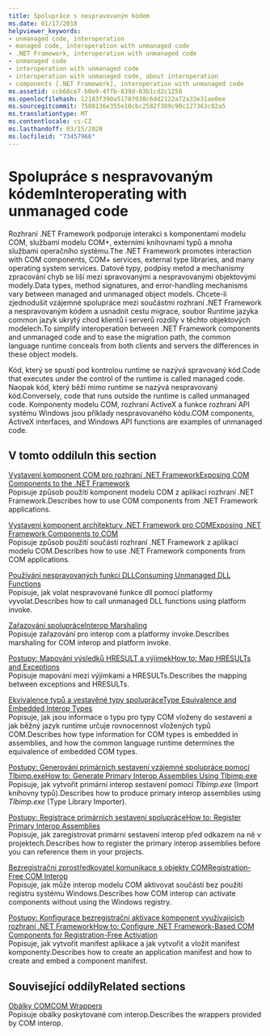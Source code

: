 ```yaml
---
title: Spolupráce s nespravovaným kódem
ms.date: 01/17/2018
helpviewer_keywords:
- unmanaged code, interoperation
- managed code, interoperation with unmanaged code
- .NET Framework, interoperation with unmanaged code
- unmanaged code
- interoperation with unmanaged code
- interoperation with unmanaged code, about interoperation
- components [.NET Framework], interoperation with unmanaged code
ms.assetid: ccb68ce7-b0e9-4ffb-839d-03b1cd2c1258
ms.openlocfilehash: 12183f390a5178f038c6dd2122a72a33e31ae0ee
ms.sourcegitcommit: 7588136e355e10cbc2582f389c90c127363c02a5
ms.translationtype: MT
ms.contentlocale: cs-CZ
ms.lasthandoff: 03/15/2020
ms.locfileid: "73457966"
---
```

# <a name="interoperating-with-unmanaged-code"></a><span data-ttu-id="4d8b0-102">Spolupráce s nespravovaným kódem</span><span class="sxs-lookup"><span data-stu-id="4d8b0-102">Interoperating with unmanaged code</span></span>

<span data-ttu-id="4d8b0-103">Rozhraní .NET Framework podporuje interakci s komponentami modelu COM, službami modelu COM+, externími knihovnami typů a mnoha službami operačního systému.</span><span class="sxs-lookup"><span data-stu-id="4d8b0-103">The .NET Framework promotes interaction with COM components, COM+ services, external type libraries, and many operating system services.</span></span> <span data-ttu-id="4d8b0-104">Datové typy, podpisy metod a mechanismy zpracování chyb se liší mezi spravovanými a nespravovanými objektovými modely.</span><span class="sxs-lookup"><span data-stu-id="4d8b0-104">Data types, method signatures, and error-handling mechanisms vary between managed and unmanaged object models.</span></span> <span data-ttu-id="4d8b0-105">Chcete-li zjednodušit vzájemné spolupráce mezi součástmi rozhraní .NET Framework a nespravovaným kódem a usnadnit cestu migrace, soubor Runtime jazyka common jazyk ukrytý chod klientů i serverů rozdíly v těchto objektových modelech.</span><span class="sxs-lookup"><span data-stu-id="4d8b0-105">To simplify interoperation between .NET Framework components and unmanaged code and to ease the migration path, the common language runtime conceals from both clients and servers the differences in these object models.</span></span>

<span data-ttu-id="4d8b0-106">Kód, který se spustí pod kontrolou runtime se nazývá spravovaný kód.</span><span class="sxs-lookup"><span data-stu-id="4d8b0-106">Code that executes under the control of the runtime is called managed code.</span></span> <span data-ttu-id="4d8b0-107">Naopak kód, který běží mimo runtime se nazývá nespravovaný kód.</span><span class="sxs-lookup"><span data-stu-id="4d8b0-107">Conversely, code that runs outside the runtime is called unmanaged code.</span></span> <span data-ttu-id="4d8b0-108">Komponenty modelu COM, rozhraní ActiveX a funkce rozhraní API systému Windows jsou příklady nespravovaného kódu.</span><span class="sxs-lookup"><span data-stu-id="4d8b0-108">COM components, ActiveX interfaces, and Windows API functions are examples of unmanaged code.</span></span>

## <a name="in-this-section"></a><span data-ttu-id="4d8b0-109">V tomto oddílu</span><span class="sxs-lookup"><span data-stu-id="4d8b0-109">In this section</span></span>

[<span data-ttu-id="4d8b0-110">Vystavení komponent COM pro rozhraní .NET Framework</span><span class="sxs-lookup"><span data-stu-id="4d8b0-110">Exposing COM Components to the .NET Framework</span></span>](exposing-com-components.md)  
<span data-ttu-id="4d8b0-111">Popisuje způsob použití komponent modelu COM z aplikací rozhraní .NET Framework.</span><span class="sxs-lookup"><span data-stu-id="4d8b0-111">Describes how to use COM components from .NET Framework applications.</span></span>

[<span data-ttu-id="4d8b0-112">Vystavení komponent architektury .NET Framework pro COM</span><span class="sxs-lookup"><span data-stu-id="4d8b0-112">Exposing .NET Framework Components to COM</span></span>](exposing-dotnet-components-to-com.md)  
<span data-ttu-id="4d8b0-113">Popisuje způsob použití součástí rozhraní .NET Framework z aplikací modelu COM.</span><span class="sxs-lookup"><span data-stu-id="4d8b0-113">Describes how to use .NET Framework components from COM applications.</span></span>

[<span data-ttu-id="4d8b0-114">Používání nespravovaných funkcí DLL</span><span class="sxs-lookup"><span data-stu-id="4d8b0-114">Consuming Unmanaged DLL Functions</span></span>](consuming-unmanaged-dll-functions.md)  
<span data-ttu-id="4d8b0-115">Popisuje, jak volat nespravované funkce dll pomocí platformy vyvolat.</span><span class="sxs-lookup"><span data-stu-id="4d8b0-115">Describes how to call unmanaged DLL functions using platform invoke.</span></span>

[<span data-ttu-id="4d8b0-116">Zařazování spolupráce</span><span class="sxs-lookup"><span data-stu-id="4d8b0-116">Interop Marshaling</span></span>](interop-marshaling.md)  
<span data-ttu-id="4d8b0-117">Popisuje zařazování pro interop com a platformy invoke.</span><span class="sxs-lookup"><span data-stu-id="4d8b0-117">Describes marshaling for COM interop and platform invoke.</span></span>

[<span data-ttu-id="4d8b0-118">Postupy: Mapování výsledků HRESULT a výjimek</span><span class="sxs-lookup"><span data-stu-id="4d8b0-118">How to: Map HRESULTs and Exceptions</span></span>](how-to-map-hresults-and-exceptions.md)  
<span data-ttu-id="4d8b0-119">Popisuje mapování mezi výjimkami a HRESULTs.</span><span class="sxs-lookup"><span data-stu-id="4d8b0-119">Describes the mapping between exceptions and HRESULTs.</span></span>

[<span data-ttu-id="4d8b0-120">Ekvivalence typů a vestavěné typy spolupráce</span><span class="sxs-lookup"><span data-stu-id="4d8b0-120">Type Equivalence and Embedded Interop Types</span></span>](type-equivalence-and-embedded-interop-types.md)  
<span data-ttu-id="4d8b0-121">Popisuje, jak jsou informace o typu pro typy COM vloženy do sestavení a jak běžný jazyk runtime určuje rovnocennost vložených typů COM.</span><span class="sxs-lookup"><span data-stu-id="4d8b0-121">Describes how type information for COM types is embedded in assemblies, and how the common language runtime determines the equivalence of embedded COM types.</span></span>

[<span data-ttu-id="4d8b0-122">Postupy: Generování primárních sestavení vzájemné spolupráce pomocí Tlbimp.exe</span><span class="sxs-lookup"><span data-stu-id="4d8b0-122">How to: Generate Primary Interop Assemblies Using Tlbimp.exe</span></span>](how-to-generate-primary-interop-assemblies-using-tlbimp-exe.md)  
<span data-ttu-id="4d8b0-123">Popisuje, jak vytvořit primární interop sestavení pomocí *Tlbimp.exe* (Import knihovny typů).</span><span class="sxs-lookup"><span data-stu-id="4d8b0-123">Describes how to produce primary interop assemblies using *Tlbimp.exe* (Type Library Importer).</span></span>

[<span data-ttu-id="4d8b0-124">Postupy: Registrace primárních sestavení spolupráce</span><span class="sxs-lookup"><span data-stu-id="4d8b0-124">How to: Register Primary Interop Assemblies</span></span>](how-to-register-primary-interop-assemblies.md)  
<span data-ttu-id="4d8b0-125">Popisuje, jak zaregistrovat primární sestavení interop před odkazem na ně v projektech.</span><span class="sxs-lookup"><span data-stu-id="4d8b0-125">Describes how to register the primary interop assemblies before you can reference them in your projects.</span></span>

[<span data-ttu-id="4d8b0-126">Bezregistrační zprostředkovatel komunikace s objekty COM</span><span class="sxs-lookup"><span data-stu-id="4d8b0-126">Registration-Free COM Interop</span></span>](registration-free-com-interop.md)  
<span data-ttu-id="4d8b0-127">Popisuje, jak může interop modelu COM aktivovat součásti bez použití registru systému Windows.</span><span class="sxs-lookup"><span data-stu-id="4d8b0-127">Describes how COM interop can activate components without using the Windows registry.</span></span>

[<span data-ttu-id="4d8b0-128">Postupy: Konfigurace bezregistrační aktivace komponent využívajících rozhraní .NET Framework</span><span class="sxs-lookup"><span data-stu-id="4d8b0-128">How to: Configure .NET Framework-Based COM Components for Registration-Free Activation</span></span>](configure-net-framework-based-com-components-for-reg.md)  
<span data-ttu-id="4d8b0-129">Popisuje, jak vytvořit manifest aplikace a jak vytvořit a vložit manifest komponenty.</span><span class="sxs-lookup"><span data-stu-id="4d8b0-129">Describes how to create an application manifest and how to create and embed a component manifest.</span></span>

## <a name="related-sections"></a><span data-ttu-id="4d8b0-130">Související oddíly</span><span class="sxs-lookup"><span data-stu-id="4d8b0-130">Related sections</span></span>

[<span data-ttu-id="4d8b0-131">Obálky COM</span><span class="sxs-lookup"><span data-stu-id="4d8b0-131">COM Wrappers</span></span>](../../standard/native-interop/com-wrappers.md)  
<span data-ttu-id="4d8b0-132">Popisuje obálky poskytované com interop.</span><span class="sxs-lookup"><span data-stu-id="4d8b0-132">Describes the wrappers provided by COM interop.</span></span>
